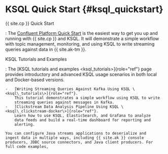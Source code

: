 ---
---
KSQL Quick Start {#ksql_quickstart}
================

{{ site.cp }} Quick Start

:   The [Confluent Platform Quick
    Start](https://docs.confluent.io/current/quickstart/index.html) is
    the easiest way to get you up and running with {{ site.cp }} and
    KSQL. It will demonstrate a simple workflow with topic management,
    monitoring, and using KSQL to write streaming queries against data
    in {{ site.ak-tm }}.

KSQL Tutorials and Examples

:   The [KSQL tutorials and examples \<ksql\_tutorials\>]{role="ref"}
    page provides introductory and advanced KSQL usage scenarios in both
    local and Docker-based versions.

    -   [Writing Streaming Queries Against Kafka Using KSQL \<ksql\_tutorials\>]{role="ref"}.
        This tutorial demonstrates a simple workflow using KSQL to write
        streaming queries against messages in Kafka.
    -   [Clickstream Data Analysis Pipeline Using KSQL \<ksql\_clickstream-docker\>]{role="ref"}.
        Learn how to use KSQL, ElasticSearch, and Grafana to analyze
        data feeds and build a real-time dashboard for reporting and
        alerting.

    You can configure Java streams applications to deserialize and
    ingest data in multiple ways, including {{ site.ak }} console
    producers, JDBC source connectors, and Java client producers. For
    full code examples,
